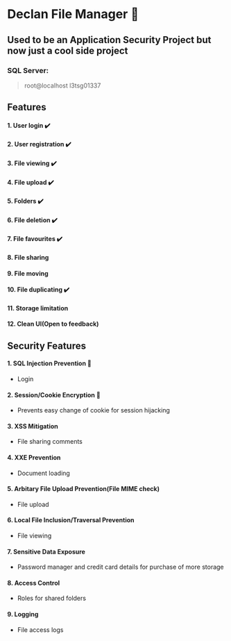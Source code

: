 # __Declan File Manager__ :briefcase:
## Used to be an Application Security Project but now just a cool side project
### SQL Server:
> root@localhost
> l3tsg01337

## Features
#### 1. User login :heavy_check_mark:
#### 2. User registration :heavy_check_mark:
#### 3. File viewing :heavy_check_mark:
#### 4. File upload :heavy_check_mark:
#### 5. Folders :heavy_check_mark:
#### 6. File deletion :heavy_check_mark:
#### 7. File favourites :heavy_check_mark:
#### 8. File sharing 
#### 9. File moving 
#### 10. File duplicating :heavy_check_mark:
#### 11. Storage limitation 
#### 12. Clean UI(Open to feedback) 


## Security Features
#### 1. SQL Injection Prevention :syringe:
- Login

#### 2. Session/Cookie Encryption :cookie:
- Prevents easy change of cookie for session hijacking

#### 3. XSS Mitigation
- File sharing comments

#### 4. XXE Prevention
- Document loading

#### 5. Arbitary File Upload Prevention(File MIME check)
- File upload

#### 6. Local File Inclusion/Traversal Prevention
- File viewing

#### 7. Sensitive Data Exposure
- Password manager and credit card details for purchase of more storage

#### 8. Access Control
- Roles for shared folders

#### 9. Logging
- File access logs
